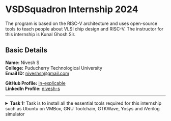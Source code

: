 #  VSDSquadron Internship 2024

The program is based on the RISC-V architecture and uses open-source tools to teach people about VLSI chip design and RISC-V. The instructor for this internship is Kunal Ghosh Sir.

##  Basic Details

**Name:** Nivesh S  
**College:** Puducherry Technological University  
**Email ID:** niveshsr@gmail.com 

**GitHub Profile:** [in-explicable](https://github.com/in-explicale)  
**LinkedIn Profile:** [nivesh-s](https://www.linkedin.com/in/nivesh-s)

----------------------------------------------------------------------------------------------------------------

<details>
<summary><b>Task 1:</b> Task is to install all the essential tools required for this internship such as Ubuntu on VMBox, GNU Toolchain, GTKWave, Yosys and iVerilog simulator</summary>   
<br>
